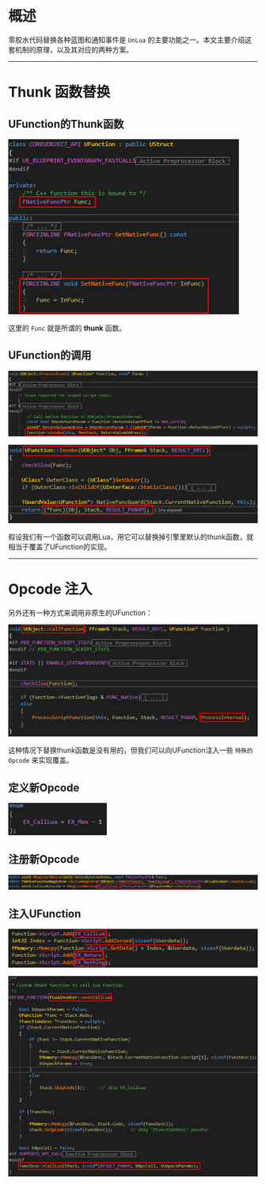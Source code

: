 # 概述
零胶水代码替换各种蓝图和通知事件是 `UnLua` 的主要功能之一。本文主要介绍这套机制的原理，以及其对应的两种方案。

---

# Thunk 函数替换

## UFunction的Thunk函数

![THUNK_FUNC](../Images/ufunction_thunk_func.png)

这里的 `Func` 就是所谓的 **thunk** 函数。

## UFunction的调用

![UOBJECT_PROCESSEVENT](../Images/uobject_processevent.png)

![UFUNCTION_INVOKE](../Images/ufunction_invoke.png)

假设我们有一个函数可以调用Lua，用它可以替换掉引擎里默认的thunk函数，就相当于覆盖了UFunction的实现。

---

# Opcode 注入

另外还有一种方式来调用非原生的UFunction：

![UOBJECT_CALLFUNCTION](../Images/uobject_callfunction.png)

这种情况下替换thunk函数是没有用的，但我们可以向UFunction注入一些 `特殊的Opcode` 来实现覆盖。

## 定义新Opcode

![NEW_OPCODE](../Images/new_opcode.png)

## 注册新Opcode

![OPCODE_REGISTRAR](../Images/opcode_registrar.png)

## 注入UFunction

![OPCODE_INJECTION](../Images/opcode_injection.png)

![CUSTOMIZED_THUNK_FUNC](../Images/customized_thunk_func.png)
